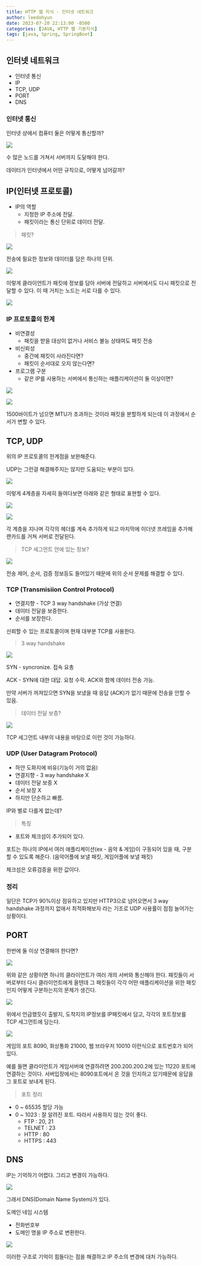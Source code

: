 ```yaml
---
title: HTTP 웹 지식 - 인터넷 네트워크
author: leedohyun
date: 2023-07-20 22:13:00 -0500
categories: [JAVA, HTTP 웹 기본지식]
tags: [java, Spring, SpringBoot]
---
```


## 인터넷 네트워크

- 인터넷 통신
- IP
- TCP, UDP
- PORT
- DNS

### 인터넷 통신

인터넷 상에서 컴퓨터 둘은 어떻게 통신할까?

![](https://blog.kakaocdn.net/dn/bqacoi/btsowXM4kg0/V0O0rKgiyeXEvpYKvMw630/img.png)

수 많은 노드를 거쳐서 서버까지 도달해야 한다. 

데이터가 인터넷에서 어떤 규칙으로, 어떻게 넘어갈까?

## IP(인터넷 프로토콜)

- IP의 역할
	- 지정한 IP 주소에 전달.
	- 패킷이라는 통신 단위로 데이터 전달.

> 패킷?

![](https://blog.kakaocdn.net/dn/8LB9o/btsoyqU0ysy/4lghRXnTPG9RViKXMdVQUK/img.png)

전송에 필요한 정보와 데이터를 담은 하나의 단위.

![](https://blog.kakaocdn.net/dn/wCWba/btsowb6fx3w/AxKtku0NixvHLt7Z8UOTf1/img.png)

이렇게 클라이언트가 패킷에 정보를 담아 서버에 전달하고 서버에서도 다시 패킷으로 전달할 수 있다. 이 때 거치는 노드는 서로 다를 수 있다.

![](https://blog.kakaocdn.net/dn/bWLpVC/btsoxXFxCoi/tg9uOKSZEAKioDjJY9FVT0/img.png)

### IP 프로토콜의 한계

- 비연결성
	- 패킷을 받을 대상이 없거나 서비스 불능 상태여도 패킷 전송
- 비신뢰성
	- 중간에 패킷이 사라진다면?
	- 패킷이 순서대로 오지 않는다면?
- 프로그램 구분
	- 같은 IP를 사용하는 서버에서 통신하는 애플리케이션이 둘 이상이면?

![](https://blog.kakaocdn.net/dn/KKShZ/btsoyWlPi4y/wOndVxTMSFSavyNKjaHHe0/img.png)

![](https://blog.kakaocdn.net/dn/chZD02/btsows7DQlS/tmC27kSyCEHbofYozdqKq1/img.png)

1500바이트가 넘으면 MTU가 초과하는 것이라 패킷을 분할하게 되는데 이 과정에서 순서가 변할 수 있다.

## TCP, UDP

위의 IP 프로토콜의 한계점을 보완해준다.

UDP는 그런걸 해결해주지는 않지만 도움되는 부분이 있다.

![](https://blog.kakaocdn.net/dn/OCfES/btsoxa6uF0R/qcLJNd6qv1Nw1RWMDcbMs1/img.png)

이렇게 4계층을 자세히 들여다보면 아래와 같은 형태로 표현할 수 있다.

![](https://blog.kakaocdn.net/dn/EDPHN/btsowYrG2Y1/81FdvFrSRrUI6nWYlAspK1/img.png)

![](https://blog.kakaocdn.net/dn/cOGpKQ/btsoxaMaH4G/tttVvMSh9se6rrQsUq5zWK/img.png)

각 계층을 지나며 각각의 헤더를 계속 추가하게 되고 마지막에 이더넷 프레임을 추가해 랜카드를 거쳐 서버로 전달된다.

> TCP 세그먼트 안에 있는 정보?

![](https://blog.kakaocdn.net/dn/2MQCA/btsoxH352Eg/kvnNEFvQdKXsKf8yCoGkaK/img.png)

전송 제어, 순서, 검증 정보등도 들어있기 때문에 위의 순서 문제를 해결할 수 있다.

### TCP (Transmisiion Control Protocol)

- 연결지향 - TCP 3 way handshake (가상 연결)
- 데이터 전달을 보증한다.
- 순서를 보장한다.

신뢰할 수 있는 프로토콜이며 현재 대부분 TCP를 사용한다.

> 3 way handshake

![](https://blog.kakaocdn.net/dn/twH4M/btsozkmFVXq/ZhrSPwJAz5ztAHkofUGcH0/img.png)

SYN - syncronize. 접속 요총

ACK - SYN에 대한 대답. 요청 수락. ACK와 함께 데이터 전송 가능.

만약 서버가 꺼져있으면 SYN을 보냈을 때 응답 (ACK)가 없기 때문에 전송을 안할 수 있음.

> 데이터 전달 보증?

![](https://blog.kakaocdn.net/dn/dUgmyE/btsoxqO22Yo/KsiHpZZSzxrEkoreti8nUK/img.png)

TCP 세그먼트 내부의 내용을 바탕으로 이런 것이 가능하다.

### UDP (User Datagram Protocol)

- 하얀 도화지에 비유(기능이 거의 없음)
- 연결지향 - 3 way handshake X
- 데이터 전달 보증 X
- 순서 보장 X
- 하지만 단순하고 빠름.

IP와 별로 다를게 없는데?

> 특징

- 포트와 체크섬이 추가되어 있다.

포트는 하나의 IP에서 여러 애플리케이션(ex - 음악 & 게임)이 구동되어 있을 때, 구분할 수 있도록 해준다. (음악어플에 보낼 패킷, 게임어플에 보낼 패킷)

체크섬은 오류검증을 위한 값이다.

### 정리

일단은 TCP가 90%이상 점유하고 있지만 HTTP3으로 넘어오면서 3 way handshake 과정까지 없애서 최적화해보자 라는 기조로 UDP 사용률이 점점 늘어가는 상황이다.

## PORT

한번에 둘 이상 연결해야 한다면?

![](https://blog.kakaocdn.net/dn/bJFopX/btsoyYRu6Qv/nj1kjbHPyjoNVLQDKTvgA1/img.png)

위와 같은 상황이면 하나의 클라이언트가 여러 개의 서버와 통신해야 한다. 패킷들이 서버로부터 다시 클라이언트에게 올텐데 그 패킷들이 각각 어떤 애플리케이션을 위한 패킷인지 어떻게 구분하는지의 문제가 생긴다.

![](https://blog.kakaocdn.net/dn/xTQtJ/btsoyoCVHjj/AYi1iDcHnMAoNR5RVjEaF1/img.png)

위에서 언급했듯이 출발지, 도착지의 IP정보를 IP패킷에서 담고, 각각의 포트정보를 TCP 세그먼트에 담는다.

![](https://blog.kakaocdn.net/dn/cQZeUQ/btsoxbdh6ra/HSrC7KKHAldKOBbWjzklkk/img.png)

게임의 포트 8090, 화상통화 21000, 웹 브라우저 10010 이런식으로 포트번호가 되어있다.

예를 들면 클라이언트가 게임서버에 연결하려면 200.200.200.2에 있는 11220 포트에 연결하는 것이다. 서버입장에서는 8090포트에서 온 것을 인지하고 있기때문에 응답을 그 포트로 보내게 된다.

> 포트 정리

- 0 ~ 65535 할당 가능
- 0 ~ 1023 : 잘 알려진 포트. 따라서 사용하지 않는 것이 좋다.
	- FTP : 20, 21
	- TELNET : 23
	- HTTP : 80
	- HTTPS : 443

 
## DNS

IP는 기억하기 어렵다. 그리고 변경이 가능하다.

![](https://blog.kakaocdn.net/dn/BwyhX/btsozSwKbK9/PAP0T1XRrbW6Nz7TQYYLUK/img.png)

그래서 DNS(Domain Name System)가 있다.

도메인 네임 시스템

- 전화번호부
- 도메인 명을 IP 주소로 변환한다.

![](https://blog.kakaocdn.net/dn/crDoFC/btsov4sq55C/TaJRfDTDCbwUF4GXAdIhT0/img.png)

이러한 구조로 기억이 힘들다는 점을 해결하고 IP 주소의 변경에 대처 가능하다.

